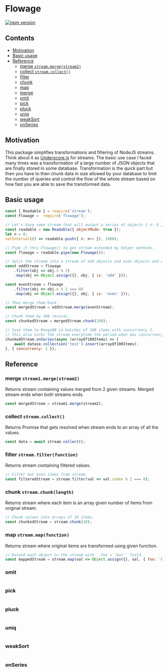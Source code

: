 # Flowage

[![npm version](https://badge.fury.io/js/flowage.svg)](https://www.npmjs.com/package/flowage)

## Contents

<!-- toc -->

- [Motivation](#motivation)
- [Basic usage](#basic-usage)
- [Reference](#reference)
  * [merge `stream.merge(stream2)`](#merge-streammergestream2)
  * [collect `stream.collect()`](#collect-streamcollect)
  * [filter](#filter)
  * [chunk](#chunk)
  * [map](#map)
  * [merge](#merge)
  * [omit](#omit)
  * [pick](#pick)
  * [pluck](#pluck)
  * [uniq](#uniq)
  * [weakSort](#weaksort)
  * [onSeries](#onseries)

<!-- tocstop -->

## Motivation

This package simplifies transformations and filtering of NodeJS streams. Think about it as [Underscore.js](http://underscorejs.org)
for streams. The basic use case I faced many times was a transformation of a large number of JSON objects that are finally stored in some database.
Transformation is the quick part but then you have to then chunk data in size allowed by your database to limit the number of queries
and control the flow of the whole stream based on how fast you are able to save the transformed data.

## Basic usage

```javascript
const { Readable } = require('stream');
const Flowage =  require('flowage');

// Let's have some stream that will output a series of objects { n: 0 }, { n: 1 }, { n: 2 }, { n: 3 }, ...
const readable = new Readable({ objectMode: true });
let n = 0;
setInterval(() => readable.push({ n: n++ }), 1000);

// Pipe it thru Flowage() to get stream extended by helper methods.
const flowage = readable.pipe(new Flowage());

// Split the stream into a stream of odd objects and even objects and extend them with some field is='odd' or is='even'.
const oddStream = flowage
    .filter(obj => obj.n % 2)
    .map(obj => Object.assign({}, obj, { is: 'odd' }));

const evenStream = flowage
    .filter(obj => obj.n % 2 === 0)
    .map(obj => Object.assign({}, obj, { is: 'even' }));

// Then merge them back.
const mergedStream = oddStream.merge(evenStream);

// Chunk them by 100 records.
const chunkedStream = mergedStream.chunk(100);

// Save them to MongoDB in batches of 100 items with concurrency 2.
// This also corks the stream everytime the period when max concurrency is reached.
chunkedStream.onSeries(async (arrayOf100Items) => {
    await datase.collection('test').insert(arrayOf100Items);
}, { concurrency: 2 });

```

## Reference

### merge `stream1.merge(stream2)`

Returns stream containing values merged from 2 given streams. Merged stream ends when both streams ends.

```javascript
const mergedStream = stream1.merge(stream2);
```

### collect `stream.collect()`

Returns Promise that gets resolved when stream ends to an array of all the values.

```javascript
const data = await stream.collect();
```

### filter `stream.filter(function)`

Returns stream containing filtered values.

```javascript
// Filter out even items from stream.
const filteredStream = stream.filter(val => val.index % 2 === 0);
```

### chunk `stream.chunk(length)`

Returns stream where each item is an array given number of items from original stream.

```javascript
// Chunk values into arrays of 10 items.
const chunkedStream = stream.chunk(10);
```

### map `stream.map(function)`

Returns stream where original items are transformed using given function.

```javascript
// Extend each object in the stream with `.foo = 'bar'` field.
const mappedStream = stream.map(val => Object.assign({}, val, { foo: 'bar' }));
```

### omit

```javascript

```

### pick

```javascript

```

### pluck

```javascript

```

### uniq

```javascript

```

### weakSort

```javascript

```

### onSeries

```javascript

```
